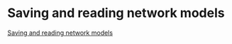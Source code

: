 # Saving and reading network models
[Saving and reading network models](https://aiwithcloud.com/2022/09/15/saving_and_reading_network_models/)